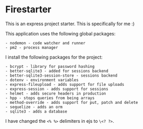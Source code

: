 # Firestarter

This is an express project starter. This is specifically for me :)

This application uses the following global packages:

    - nodemon - code watcher and runner
    - pm2 - process manager 

I install the following packages for the project:

    - bcrypt - library for password hashing
    - better-sqlite3 - added for sessions backend
    - better-sqlite3-session-store - sessions backend
    - dotenv - environment variables
    - express-fileupload - adds support for file uploads
    - express-session - adds support for sessions
    - helmet - adds secure headers in production
    - hpp - stops queries from being arrays
    - method-override - adds support for put, patch and delete
    - sequelize - adds an orm
    - sqlite3 - adds a database

I have changed the `<% %>` delimiters in ejs to `\<? ?>`.



